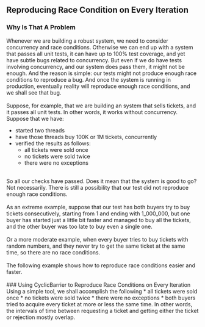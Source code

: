 ## Reproducing Race Condition on Every Iteration
### Why Is That A Problem
Whenever we are building a robust system, we need to consider concurrency and race conditions. 
Otherwise we can end up with a system that passes all unit tests, it can have up to 100% test coverage, and yet have subtle bugs related to concurrency.
But even if we do have tests involving concurrency, and our system does pass them, it might not be enough.
And the reason is simple: our tests might not produce enough race conditions to reproduce a bug. 
And once the system is running in production, eventually reality will reproduce enough race conditions, and we shall see that bug.
<br/>
<br/>
Suppose, for example, that we are building an system that sells tickets, and it passes all unit tests. In other words, it works without concurrency. Suppose that we have:
* started two threads
* have those threads buy 100K or 1M tickets, concurrently
* verified the results as follows:
    * all tickets were sold once
    * no tickets were sold twice
    * there were no exceptions
<br/>
So all our checks have passed. Does it mean that the system is good to go? Not necessarily. There is still a possibility that our test did not reproduce enough race conditions.
<br/>
<br/>
As an extreme example, suppose that our test has both buyers try to buy tickets consecutively, starting from 1 and ending with 1_000_000, but one buyer has started just a little bit faster and managed to buy all the tickets, and the other buyer was too late to buy even a single one.
<br/>
<br/>
Or a more moderate example, when every buyer tries to buy tickets with random numbers, and they never try to get the same ticket at the same time, so there are no race conditions.
<br/>
<br/>
The following example shows how to reproduce race conditions easier and faster.
<br/>
<br/>
### Using CyclicBarrier to Reproduce Race Conditions on Every Iteration
<br/>
Using a simple tool, we shall accomplish the following
 * all tickets were sold once
 * no tickets were sold twice
 * there were no exceptions
 * both buyers tried to acquire every ticket at more or less the same time. In other words, the intervals of time between requesting a ticket and getting either the ticket or rejection mostly overlap.

